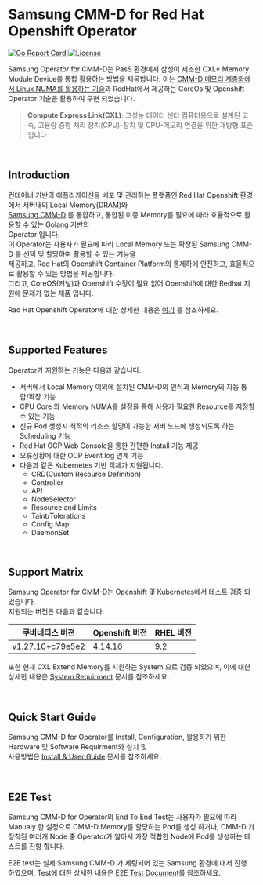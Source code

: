 # Samsung CMM-D for Red Hat Openshift Operator
[![Go Report Card](https://goreportcard.com/badge/github.com/kubeflow/spark-operator)](https://goreportcard.com/report/github.com/kubeflow/spark-operator)
[![License](http://img.shields.io/:license-apache-blue.svg)](http://www.apache.org/licenses/LICENSE-2.0.html)

Samsung Operator for CMM-D는 PasS 환경에서 삼성이 제조한 CXL* Memory Module Device를 통합 활용하는 방법을 제공합니다.
이는 [CMM-D 메모리 계층화에서 Linux NUMA를 활용하는 기술](https://semiconductor.samsung.com/news-events/tech-blog/utilizing-linux-numa-in-cmm-d-memory-tiering/)과 RedHat에서 제공하는 CoreOs 및 Openshift Operator 기술을 활용하여 구현 되었습니다.
<br>   
> __Compute Express Link(CXL)__: 고성능 데이터 센터 컴퓨터용으로 설계된 고속, 고용량 중항 처리 장치(CPU)-장치 및 CPU-메모리 연결을 위한 개방형 표준 입니다.   
   
<br>   

## Introduction

컨테이너 기반의 애플리케이션을 배포 및 관리하는 플랫폼인 Red Hat Openshift 환경에서 서버내의 Local Memory(DRAM)와   
[Samsung CMM-D](https://semiconductor.samsung.com/news-events/tech-blog/worlds-first-cmm-d-technology-leading-the-ai-era/) 를 통합하고, 통합된 이종 Memory를 필요에 따라 효율적으로 활용할 수 있는 Golang 기반의   
Operator 입니다.   
이 Operator는 사용자가 필요에 따라 Local Memory 또는 확장된 Samsung CMM-D 를 선택 및 할당하여 활용할 수 있는 기능을   
제공하고, Red Hat의 Openshift Container Platform의 통제하에 안전하고, 효율적으로 활용할 수 있는 방법을 제공합니다.   
그리고, CoreOS(커널)과 Openshift 수정이 필요 없어 Openshift에 대한 Redhat 지원에 문제가 없는 제품 입니다.

Rad Hat Openshift Operator에 대한 상세한 내용은 [여기](https://docs.openshift.com/container-platform/4.15/operators/index.html) 를 참조하세요.
   
<br>   

## Supported Features

Operator가 지원하는 기능은 다음과 같습니다.

- 서버에서 Local Memory 이외에 설치된 CMM-D의 인식과 Memory의 자동 통합/확장 기능
- CPU Core 와 Memory NUMA를 설정을 통해 사용가 필요한 Resource를 지정할 수 있는 기능
- 신규 Pod 생성시 최적의 리소스 할당이 가능한 서버 노드에 생성되도록 하는 Scheduling 기능
- Red Hat OCP Web Console을 통한 간편한 Install 기능 제공
- 오류상황에 대한 OCP Event log 연계 기능
- 다음과 같은 Kubernetes 기반 객체가 지원됩니다.
	- CRD(Custom Resource Definition)
	- Controller
	- API
	- NodeSelector
	- Resource and Limits
	- Taint/Tolerations   
	- Config Map
	- DaemonSet
   
<br>   	
	
## Support Matrix
Samsung Operator for CMM-D는 Openshift 및 Kubernetes에서 테스트 검증 되었습니다.  
지원되는 버전은 다음과 같습니다.  

|쿠버네티스 버젼|Openshift 버전| RHEL 버전|
|-------------------|-------------------|-------------------|
|v1.27.10+c79e5e2|4.14.16|9.2
   
또한 현재 CXL Extend Memory를 지원하는 System 으로 검증 되었으며, 이에 대한 상세한 내용은 [System Requirment](../Document/CXL_requierments.md) 문서를 참조하세요.

<br>   

## Quick Start Guide
Samsung CMM-D for Operator를 Install, Configuration, 활용하기 위한 Hardware 및 Software Requirment와 설치 및   
사용방법은 [Install & User Guide](./Quick_Start_Guide.md) 문서를 참조하세요.   

<br>

## E2E Test
Samsung CMM-D for Operator의 End To End Test는 사용자가 필요에 따라 Manualy 한 설정으로 CMM-D Memory를 할당하는 Pod를 생성 하거나, CMM-D 가 장착된 여러개 Node 중 Operator가 알아서 가장 적합한 Node에 Pod를 생성하는 테스트를 진항 합니다.

E2E test는 실제 Samsung CMM-D 가 세팅되어 있는 Samsung 환경에 대서 진행 하였으며, Test에 대한 상세한 내용은 [E2E Test Document를](./E2E_Test_Guide.md) 참조하세요.



